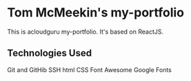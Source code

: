 # Tom McMeekin's my-portfolio

This is acloudguru my-portfolio.  It's based on ReactJS.

## Technologies Used
Git and GitHib
SSH
html
CSS
Font Awesome
Google Fonts
